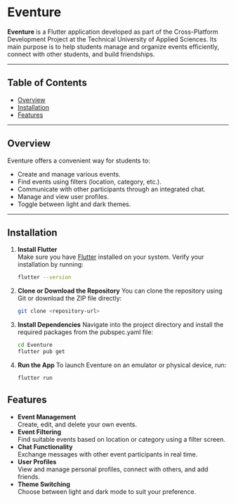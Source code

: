 # Eventure

**Eventure** is a Flutter application developed as part of the Cross-Platform Development Project at the Technical University of Applied Sciences. Its main purpose is to help students manage and organize events efficiently, connect with other students, and build friendships.

---

## Table of Contents

- [Overview](#overview)
- [Installation](#installation)
- [Features](#features)

---

## Overview

Eventure offers a convenient way for students to:
- Create and manage various events.
- Find events using filters (location, category, etc.).
- Communicate with other participants through an integrated chat.
- Manage and view user profiles.
- Toggle between light and dark themes.

---

## Installation

1. **Install Flutter**  
   Make sure you have [Flutter](https://docs.flutter.dev/get-started/install) installed on your system. Verify your installation by running:
   ```bash
   flutter --version
   ```
2. **Clone or Download the Repository**
   You can clone the repository using Git or download the ZIP file directly:
    ```bash
    git clone <repository-url>   
    ```

3. **Install Dependencies**
   Navigate into the project directory and install the required packages from the pubspec.yaml file:
    ```bash
    cd Eventure
    flutter pub get
    ```
4. **Run the App**
   To launch Eventure on an emulator or physical device, run:
    ```bash
    flutter run   
    ```

## Features
- **Event Management**  
Create, edit, and delete your own events.
- **Event Filtering**  
Find suitable events based on location or category using a filter screen.
- **Chat Functionality**  
Exchange messages with other event participants in real time.
- **User Profiles**  
View and manage personal profiles, connect with others, and add friends.
- **Theme Switching**  
Choose between light and dark mode to suit your preference.
   
